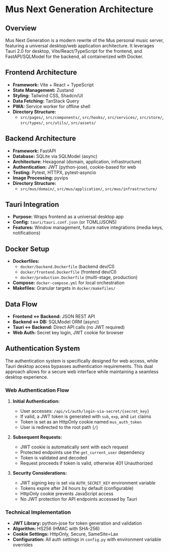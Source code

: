 # Mus Next Generation Architecture

## Overview

Mus Next Generation is a modern rewrite of the Mus personal music server, featuring a universal desktop/web application architecture. It leverages Tauri 2.0 for desktop, Vite/React/TypeScript for the frontend, and FastAPI/SQLModel for the backend, all containerized with Docker.

## Frontend Architecture

- **Framework:** Vite + React + TypeScript
- **State Management:** Zustand
- **Styling:** Tailwind CSS, Shadcn/UI
- **Data Fetching:** TanStack Query
- **PWA:** Service worker for offline shell
- **Directory Structure:**
  - `src/pages/`, `src/components/`, `src/hooks/`, `src/services/`, `src/store/`, `src/types/`, `src/utils/`, `src/assets/`

## Backend Architecture

- **Framework:** FastAPI
- **Database:** SQLite via SQLModel (async)
- **Architecture:** Hexagonal (domain, application, infrastructure)
- **Authentication:** JWT (python-jose), cookie-based for web
- **Testing:** Pytest, HTTPX, pytest-asyncio
- **Image Processing:** pyvips
- **Directory Structure:**
  - `src/mus/domain/`, `src/mus/application/`, `src/mus/infrastructure/`

## Tauri Integration

- **Purpose:** Wraps frontend as a universal desktop app
- **Config:** `tauri/tauri.conf.json` (or TOML/JSON5)
- **Features:** Window management, future native integrations (media keys, notifications)

## Docker Setup

- **Dockerfiles:**
  - `docker/backend.Dockerfile` (backend dev/CI)
  - `docker/frontend.Dockerfile` (frontend dev/CI)
  - `docker/production.Dockerfile` (multi-stage, production)
- **Compose:** `docker-compose.yml` for local orchestration
- **Makefiles:** Granular targets in `docker/makefiles/`

## Data Flow

- **Frontend <-> Backend:** JSON REST API
- **Backend <-> DB:** SQLModel ORM (async)
- **Tauri <-> Backend:** Direct API calls (no JWT required)
- **Web Auth:** Secret key login, JWT cookie for browser

## Authentication System

The authentication system is specifically designed for web access, while Tauri desktop access bypasses authentication requirements. This dual approach allows for a secure web interface while maintaining a seamless desktop experience.

### Web Authentication Flow

1. **Initial Authentication:**
   - User accesses: `/api/v1/auth/login-via-secret/{secret_key}`
   - If valid, a JWT token is generated with `sub`, `exp`, and `iat` claims
   - Token is set as an HttpOnly cookie named `mus_auth_token`
   - User is redirected to the root path (`/`)

2. **Subsequent Requests:**
   - JWT cookie is automatically sent with each request
   - Protected endpoints use the `get_current_user` dependency
   - Token is validated and decoded
   - Request proceeds if token is valid, otherwise 401 Unauthorized

3. **Security Considerations:**
   - JWT signing key is set via `AUTH_SECRET_KEY` environment variable
   - Tokens expire after 24 hours by default (configurable)
   - HttpOnly cookie prevents JavaScript access
   - No JWT protection for API endpoints accessed by Tauri

### Technical Implementation

- **JWT Library:** python-jose for token generation and validation
- **Algorithm:** HS256 (HMAC with SHA-256)
- **Cookie Settings:** HttpOnly, Secure, SameSite=Lax
- **Configuration:** All auth settings in `config.py` with environment variable overrides
